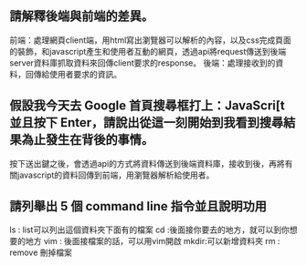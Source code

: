 ## 請解釋後端與前端的差異。
前端：處理網頁client端，用html寫出瀏覽器可以解析的內容，以及css完成頁面的裝飾，和javascript產生和使用者互動的網頁，透過api將request傳送到後端server資料庫抓取資料來回傳client要求的response。
後端：處理接收到的資料，回傳給使用者要求的資訊。


## 假設我今天去 Google 首頁搜尋框打上：JavaScri[t 並且按下 Enter，請說出從這一刻開始到我看到搜尋結果為止發生在背後的事情。
按下送出鍵之後，會透過api的方式將資料傳送到後端資料庫，接收到後，再將有關javascript的資料回傳到前端，用瀏覽器解析給使用者。


## 請列舉出 5 個 command line 指令並且說明功用
ls : list可以列出這個資料夾下面有的檔案
cd :後面接你要去的地方，就可以到你想要的地方
vim : 後面接檔案的話，可以用vim開啟
mkdir:可以新增資料夾
rm : remove 刪掉檔案
